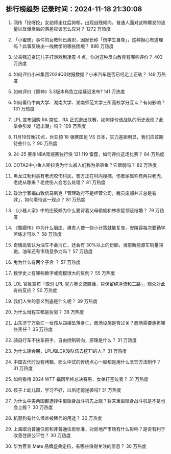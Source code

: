 
## 排行榜趋势 记录时间：2024-11-18 21:30:08
  
  1. 网传「挖呀挖」女幼师走红后抑郁，出现自残倾向，普通人面对这种爆发的流量以及爆发后的落差应该怎么应对？ 1272 万热度
    
  2. 「小蜜蜂」事件的女教师已离职，因家长称「伤学生自尊」，这种担心有道理吗？此事反映出一线教学的哪些困境？ 886 万热度
    
  3. 父亲强迫贪玩儿子打游戏到凌晨 4 点，你对这种反向教育有哪些评价？ 403 万热度
    
  4. 如何评价小米集团2024Q3财报数据？小米汽车是否已经走上正轨？ 149 万热度
    
  5. 如何评价《原神》5.3版本角色立绘延迟发布? 141 万热度
    
  6. 如何看待中南大学、湖南大学、湖南师范大学三所高校学分互认？有何影响？ 131 万热度
    
  7. LPL 宣布回购 RA 席位，RA 正式退出联赛，如何评价该战队的历史表现？此举会引发「退出潮」吗？ 109 万热度
    
  8. 11月19日晚20点，世亚预 18 强赛国足 VS 日本，实力差距明显，我们应该期待些什么？ 90 万热度
    
  9. 24-25 赛季NBA常规赛独行侠 121:119 雷霆，如何评价这场比赛？ 84 万热度
    
  10. DOTA2中小鱼人斯拉克为什么被人们称为弟弟鱼？它很弱吗？ 82 万热度
    
  11. 黑龙江勃利县有老虎咬伤村民，警方正在村内搜捕，伤者家属称有两只老虎，老虎从哪来？老虎伤人会怎么处理？ 81 万热度
    
  12. 政治学家福山致信马斯克「管理政府不是经营公司，裁员废部并非总是有效」，如何看待这一观点？ 81 万热度
    
  13. 《小巷人家》中的庄筱婷为什么要背着父母偷偷和林栋哲领证结婚？ 79 万热度
    
  14. 《甄嬛传》中为什么眉庄、祺贵人使一些小计策就能复宠，安陵容每次要勤学苦练才可以？ 58 万热度
    
  15. 奇瑞高管认为油车不会消亡，还会有 30%以上的份额，当前新能源车销量领跑，油车还有市场竞争力吗？ 57 万热度
    
  16. 兔为什么有两个子宫 ？ 57 万热度
    
  17. 数学史上有哪些数字或规模很大的反例？ 55 万热度
    
  18. LOL 官推宣布「取消 LPL 官方英文流直播，只保留纯净流和二路」，观众对此有何反应？ 50 万热度
    
  19. 我们人生的意义到底是什么呢？ 39 万热度
    
  20. 为什么增程车都是后驱？ 38 万热度
    
  21. 山东济宁万象汇一女孩从四楼坠落身亡，商场设施是否过关？商场需要承担哪些责任？ 35 万热度
    
  22. 骑自行车不扶车把手，自由控制转向，原理是什么？ 31 万热度
    
  23. 为什么转会期，LPL和LCK没队伍去挖T1的人？ 31 万热度
    
  24. 中国古代时没有烤箱，那么中式的传统点心一般都是用什么烹饪方法制作？ 31 万热度
    
  25. 如何看待 2024 WTT 福冈年终总决赛男、女单打签位表？ 31 万热度
    
  26. 孩子上幼儿园，学习不好，以后还能逆袭吗? 31 万热度
    
  27. 为什么中美两国都选择中型隐身战斗机先上舰？将来重型隐身战斗机是不是也会上舰？ 30 万热度
    
  28. 机器狗有什么很难被替代的用途？ 30 万热度
    
  29. 上海取消普通住房和非普通住房标准，对房地产市场有什么影响？是否有利于改善住房公平性？ 30 万热度
    
  30. 华为官宣 Mate 品牌盛典定档，有哪些值得关注的信息？ 30 万热度
    